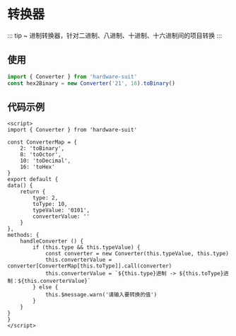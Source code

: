 # 转换器

::: tip ~
 进制转换器，针对二进制、八进制、十进制、十六进制间的项目转换
:::

## 使用

```js
import { Converter } from 'hardware-suit'
const hex2Binary = new Converter('21', 16).toBinary()

```

## 代码示例

<Common-Democode>
<Tools-Converter slot="source"></Tools-Converter>

<highlight-code slot="highlight" lang="vue">
	<template>
		<div>
			<a-input-group compact>
				<a-select v-model="type">
					<a-select-option :value="2">2进制</a-select-option>
					<a-select-option :value="8">8进制</a-select-option>
					<a-select-option :value="10">10进制</a-select-option>
					<a-select-option :value="16">16进制</a-select-option>
				</a-select>
				<a-input style="width: 30%" v-model="typeValue" />
				<a-select v-model="toType">
					<a-select-option :value="2">2进制</a-select-option>
					<a-select-option :value="8">8进制</a-select-option>
					<a-select-option :value="10">10进制</a-select-option>
					<a-select-option :value="16">16进制</a-select-option>
				</a-select>
				<a-button type="primary" @click="handleConverter">转换</a-button>
			</a-input-group>
			<div style="margin: 10px; color: #666;">{{ converterValue }}</div>
		</div>
	</template>

	<script>
	import { Converter } from 'hardware-suit'

	const ConverterMap = {
		2: 'toBinary',
		8: 'toOctor',
		10: 'toDecimal',
		16: 'toHex'
	}
	export default {
	data() {
		return {
			type: 2,
			toType: 10,
			typeValue: '0101',
			converterValue: ''
		}
	},
	methods: {
		handleConverter () {
			if (this.type && this.typeValue) {
				const converter = new Converter(this.typeValue, this.type)
				this.converterValue = converter[ConverterMap[this.toType]].call(converter)
				this.converterValue = `${this.type}进制 -> ${this.toType}进制：${this.converterValue}`
			} else {
				this.$message.warn('请输入要转换的值')
			}
		}
	}
	}
	</script>
</highlight-code>
</Common-Democode>
